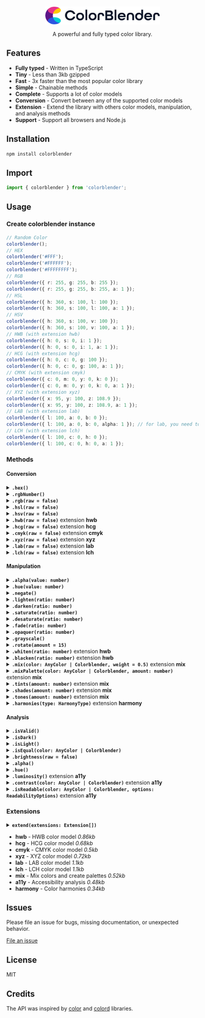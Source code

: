 <div align="center">
  <p></p>
  <img src="./logo.png" width="300" />
  <p></p>

  <p>A powerful and fully typed color library.</p>
</div>

## Features

- **Fully typed** - Written in TypeScript
- **Tiny** - Less than 3kb gzipped
- **Fast** - 3x faster than the most popular color library
- **Simple** - Chainable methods
- **Complete** - Supports a lot of color models
- **Conversion** - Convert between any of the supported color models
- **Extension** - Extend the library with others color models, manipulation, and analysis methods
- **Support** - Support all browsers and Node.js

## Installation

```bash
npm install colorblender
```

## Import

```typescript
import { colorblender } from 'colorblender';
```

## Usage

### Create colorblender instance

```typescript
// Random Color
colorblender();
// HEX
colorblender('#FFF');
colorblender('#FFFFFF');
colorblender('#FFFFFFFF');
// RGB
colorblender({ r: 255, g: 255, b: 255 });
colorblender({ r: 255, g: 255, b: 255, a: 1 });
// HSL
colorblender({ h: 360, s: 100, l: 100 });
colorblender({ h: 360, s: 100, l: 100, a: 1 });
// HSV
colorblender({ h: 360, s: 100, v: 100 });
colorblender({ h: 360, s: 100, v: 100, a: 1 });
// HWB (with extension hwb)
colorblender({ h: 0, s: 0, i: 1 });
colorblender({ h: 0, s: 0, i: 1, a: 1 });
// HCG (with extension hcg)
colorblender({ h: 0, c: 0, g: 100 });
colorblender({ h: 0, c: 0, g: 100, a: 1 });
// CMYK (with extension cmyk)
colorblender({ c: 0, m: 0, y: 0, k: 0 });
colorblender({ c: 0, m: 0, y: 0, k: 0, a: 1 });
// XYZ (with extension xyz)
colorblender({ x: 95, y: 100, z: 108.9 });
colorblender({ x: 95, y: 100, z: 108.9, a: 1 });
// LAB (with extension lab)
colorblender({ l: 100, a: 0, b: 0 });
colorblender({ l: 100, a: 0, b: 0, alpha: 1 }); // for lab, you need to use alpha instead of a
// LCH (with extension lch)
colorblender({ l: 100, c: 0, h: 0 });
colorblender({ l: 100, c: 0, h: 0, a: 1 });
```

### Methods

#### Conversion

<details>
<summary><b><code>.hex()</code></b></summary><br>

```typescript
colorblender({ r: 255, g: 255, b: 255 }).hex(); // #FFFFFF
colorblender({ r: 255, g: 255, b: 255, a: 0.5 }).hex(); // #FFFFFF80
```

</details>

<details>
<summary><b><code>.rgbNumber()</code></b></summary><br>

```typescript
colorblender('#FFF').rgbNumber(); // 16777215
```

</details>

<details>
<summary><b><code>.rgb(raw = false)</code></b></summary><br>

```typescript
colorblender('#FFF').rgb(); // { r: 255, g: 255, b: 255, a: 1 }
colorblender('#FFFFFF80').rgb(); // { r: 255, g: 255, b: 255, a: 0.5 }
```

</details>

<details>
<summary><b><code>.hsl(raw = false)</code></b></summary><br>

```typescript
colorblender('#FFF').hsl(); // { h: 0, s: 0, l: 100, a: 1 }
colorblender('#FFFFFF80').hsl(); // { h: 0, s: 0, l: 100, a: 0.5 }
colorblender({ r: 167, g: 40, b: 13 }).hsv(true); // { h: 10.51948051948052, s: 85.55555555555554, l: 35.294117647058826, a: 1 }
```

</details>

<details>
<summary><b><code>.hsv(raw = false)</code></b></summary><br>

```typescript
colorblender('#FFF').hsv(); // { h: 0, s: 0, v: 100, a: 1 }
colorblender('#FFFFFF80').hsv(); // { h: 0, s: 0, v: 100, a: 0.5 }
colorblender({ r: 167, g: 40, b: 13 }).hsv(true); // { h: 10.519480519480492, s: 92.21556886227545, v: 65.49019607843137, a: 1 }
```

</details>

<details>
<summary><b><code>.hwb(raw = false)</code></b> extension <b>hwb</b></summary><br>

```typescript
colorblender({ r: 167, g: 40, b: 13 }).hwb(); // { h: 11, w: 5, b: 35, a: 1 }
colorblender({ r: 167, g: 40, b: 13, a: 0.5 }).hwb(); // { h: 11, w: 5, b: 35, a: 0.5 }
colorblender({ r: 167, g: 40, b: 13 }).hwb(true); // { h: 10.51948051948052, w: 5.098039215686274, b: 34.509803921568626, , a: 1 }
```

</details>

<details>
<summary><b><code>.hcg(raw = false)</code></b> extension <b>hcg</b></summary><br>

```typescript
colorblender({ r: 167, g: 40, b: 13 }).hcg(); // { h: 11, c: 60, g: 13, a: 1 }
colorblender({ r: 167, g: 40, b: 13, a: 0.5 }).hcg(); // { h: 11, c: 60, g: 13, a: 0.5 }
colorblender({ r: 167, g: 40, b: 13 }).hcg(true); // { h: 10.519480519480519, c: 60.3921568627451, g: 12.871287128712869, , a: 1 }
```

</details>

<details>
<summary><b><code>.cmyk(raw = false)</code></b> extension <b>cmyk</b></summary><br>

```typescript
colorblender({ r: 167, g: 40, b: 13 }).cmyk(); // { c: 0, m: 76, y: 92, k: 35, a: 1 }
colorblender({ r: 167, g: 40, b: 13, a: 0.5 }).cmyk(); // { c: 0, m: 76, y: 92, k: 35, a: 0.5 }
colorblender({ r: 167, g: 40, b: 13 }).cmyk(true); // { c: 0, m: 76.04790419161677, y: 92.21556886227545, k: 34.509803921568626, , a: 1 }
```

</details>

<details>
<summary><b><code>.xyz(raw = false)</code></b> extension <b>xyz</b></summary><br>

```typescript
colorblender({ r: 167, g: 40, b: 13 }).xyz(); // { x: 17, y: 10, z: 1, a: 1 }
colorblender({ r: 167, g: 40, b: 13, a: 0.5 }).xyz(); // { x: 17, y: 10, z: 1, a: 0.5 }
colorblender({ r: 167, g: 40, b: 13 }).xyz(true); // { x: 16.769891396698043, y: 9.764837423188144, z: 1.382502939864886, a: 1 }
```

</details>

<details>
<summary><b><code>.lab(raw = false)</code></b> extension <b>lab</b></summary><br>

```typescript
colorblender({ r: 167, g: 40, b: 13 }).lab(); // { l: 37, a: 50, b: 45, alpha: 1 }
colorblender({ r: 167, g: 40, b: 13, a: 0.5 }).lab(); // { l: 37, a: 50, b: 45, alpha: 0.5 }
colorblender({ r: 167, g: 40, b: 13 }).lab(true); // { l: 37.41702066350787, a: 50.19034131619138, b: 45.43968063599927, alpha: 1 }
```

</details>

<details>
<summary><b><code>.lch(raw = false)</code></b> extension <b>lch</b></summary><br>

```typescript
colorblender({ r: 167, g: 40, b: 13 }).lch(); // { l: 37, c: 68, h: 42, a: 1 }
colorblender({ r: 167, g: 40, b: 13, a: 0.5 }).lch(); // { l: 37, c: 68, h: 42, a: 0.5 }
colorblender({ r: 167, g: 40, b: 13 }).lch(true); // { l: 37.41702066350787, c: 67.70402453131862, h: 42.156026720919115, a: 1 }
```

</details>

#### Manipulation

<details>
<summary><b><code>.alpha(value: number)</code></b></summary><br>

```typescript
colorblender({ r: 167, g: 40, b: 13 }).alpha(0.5).rgb(); // { r: 167, g: 40, b: 13, a: 0.5 }
```

</details>

<details>
<summary><b><code>.hue(value: number)</code></b></summary><br>

```typescript
colorblender({ r: 167, g: 40, b: 13 }).hue(20).rgb(); // { r: 166, g: 64, b: 13, a: 1 }
```

</details>

<details>
<summary><b><code>.negate()</code></b></summary><br>

```typescript
colorblender({ r: 167, g: 40, b: 13 }).negate().rgb(); // { r: 88, b: 242, g: 215, a: 1 }
```

</details>

<details>
<summary><b><code>.lighten(ratio: number)</code></b></summary><br>

`ratio` is between 0 and 1.

```typescript
colorblender({ r: 167, g: 40, b: 13 }).lighten(0.2).rgb(); // { r: 200, b: 16, g: 48, a: 1 }
```

</details>

<details>
<summary><b><code>.darken(ratio: number)</code></b></summary><br>

`ratio` is between 0 and 1.

```typescript
colorblender({ r: 167, g: 40, b: 13 }).darken(0.2).rgb(); // { r: 134, b: 10, g: 32, a: 1 }
```

</details>

<details>
<summary><b><code>.saturate(ratio: number)</code></b></summary><br>

`ratio` is between 0 and 1.

```typescript
colorblender({ r: 167, g: 40, b: 13 }).saturate(0.2).rgb(); // { r: 180, b: 0, g: 32, a: 1 }
```

</details>

<details>
<summary><b><code>.desaturate(ratio: number)</code></b></summary><br>

`ratio` is between 0 and 1.

```typescript
colorblender({ r: 167, g: 40, b: 13 }).desaturate(0.2).rgb(); // { r: 152, b: 50, g: 28, a: 1 }
```

</details>

<details>
<summary><b><code>.fade(ratio: number)</code></b></summary><br>

`ratio` is between 0 and 1.

```typescript
colorblender({ r: 167, g: 40, b: 13, a: 1 }).fade(0.2).alpha(); // 0.8
```

</details>

<details>
<summary><b><code>.opaquer(ratio: number)</code></b></summary><br>

`ratio` is between 0 and 1.

```typescript
colorblender({ r: 167, g: 40, b: 13, a: 0.5 }).opaquer(0.2).alpha(); // 0.6
```

</details>

<details>
<summary><b><code>.grayscale()</code></b></summary><br>

```typescript
colorblender({ r: 167, g: 40, b: 13 }).grayscale().rgb(); // { r: 75, b: 75, g: 75, a: 1 }
```

</details>

<details>
<summary><b><code>.rotate(amount = 15)</code></b></summary><br>

```typescript
colorblender({ r: 167, g: 40, b: 13 }).rotate(20).hue(); // 31
```

</details>

<details>
<summary><b><code>.whiten(ratio: number)</code></b> extension <b>hwb</b></summary><br>

`ratio` is between 0 and 1.

```typescript
colorblender({ r: 167, g: 40, b: 13 }).whiten(0.2).rgb(); // { r: 167, b: 16, g: 42 }
```

</details>

<details>
<summary><b><code>.blacken(ratio: number)</code></b> extension <b>hwb</b></summary><br>

`ratio` is between 0 and 1.

```typescript
colorblender({ r: 167, g: 40, b: 13 }).blacken(0.2).rgb(); // { r: 149, b: 13, g: 37 }
```

</details>

<details>
<summary><b><code>.mix(color: AnyColor | Colorblender, weight = 0.5)</code></b> extension <b>mix</b></summary><br>

```typescript
colorblender({ r: 167, g: 40, b: 13 })
  .mix({ r: 28, g: 252, b: 185 }, 0.2)
  .hex(); // #629263
```

</details>

<details>
<summary><b><code>.mixPalette(color: AnyColor | Colorblender, amount: number)</code></b> extension <b>mix</b></summary><br>

```typescript
colorblender({ r: 167, g: 40, b: 13 })
  .mixPalette({ r: 28, g: 252, b: 185 }, 5)
  .map((c) => c.hex());
// [
//   '#904B2A',
//   '#796F46',
//   '#629263',
//   '#4AB580',
//   '#33D99C',
// ]
```

</details>

<details>
<summary><b><code>.tints(amount: number)</code></b> extension <b>mix</b></summary><br>

```typescript
colorblender({ r: 167, g: 40, b: 13 })
  .tints(5)
  .map((c) => c.hex());
// [
//   '#B64C35',
//   '#C4705E',
//   '#D39486',
//   '#E2B7AE',
//   '#F0DBD7',
// ]
```

</details>

<details>
<summary><b><code>.shades(amount: number)</code></b> extension <b>mix</b></summary><br>

```typescript
colorblender({ r: 167, g: 40, b: 13 })
  .shades(5)
  .map((c) => c.hex());
// [
//   '#8B210B',
//   '#6F1B09',
//   '#541407',
//   '#380D04',
//   '#1C0702',
// ]
```

</details>

<details>
<summary><b><code>.tones(amount: number)</code></b> extension <b>mix</b></summary><br>

```typescript
colorblender({ r: 167, g: 40, b: 13 })
  .tones(5)
  .map((c) => c.hex());
// [
//   '#A13720',
//   '#9A4533',
//   '#945447',
//   '#8D635A',
//   '#87716D',
// ]
```

</details>

<details>
<summary><b><code>.harmonies(type: HarmonyType)</code></b> extension <b>harmony</b></summary><br>

```typescript
colorblender({ r: 167, g: 40, b: 13 })
  .harmonies('analogous')
  .map((c) => c.hex()); // ['#A70D3E', '#A7290D', '#A7760D']

colorblender({ r: 167, g: 40, b: 13 })
  .harmonies('complementary')
  .map((c) => c.hex()); // ['#A7290D', '#0D8BA7']

colorblender({ r: 167, g: 40, b: 13 })
  .harmonies('split-complementary')
  .map((c) => c.hex()); // ['#A7290D', '#0DA776', '#0D3EA7']

colorblender({ r: 167, g: 40, b: 13 })
  .harmonies('double-split-complementary')
  .map((c) => c.hex()); // ['#A70D3E', '#A7290D', '#A7760D', '#0DA776', '#0D3EA7']

colorblender({ r: 167, g: 40, b: 13 })
  .harmonies('tetradic')
  .map((c) => c.hex()); // ['#A7290D', '#3EA70D', '#0D8BA7', '#760DA7']

colorblender({ r: 167, g: 40, b: 13 })
  .harmonies('triadic')
  .map((c) => c.hex()); // ['#A7290D', '#0DA729', '#290DA7']

colorblender({ r: 167, g: 40, b: 13 })
  .harmonies('rectangle')
  .map((c) => c.hex()); // ['#A7290D', '#8BA70D', '#0D8BA7', '#290DA7']
```

</details>

#### Analysis

<details>
<summary><b><code>.isValid()</code></b></summary><br>

```typescript
colorblender({ r: 167, g: 40, b: 13 }).isValid(); // true
colorblender({ r: 167, g: 40, a: 13 }).isValid(); // false
```

</details>

<details>
<summary><b><code>.isDark()</code></b></summary><br>

```typescript
colorblender({ r: 0, g: 0, b: 0 }).isDark(); // true
colorblender({ r: 255, g: 255, b: 255 }).isDark(); // false
```

</details>

<details>
<summary><b><code>.isLight()</code></b></summary><br>

```typescript
colorblender({ r: 0, g: 0, b: 0 }).isLight(); // false
colorblender({ r: 255, g: 255, b: 255 }).isLight(); // true
```

</details>

<details>
<summary><b><code>.isEqual(color: AnyColor | Colorblender)</code></b></summary><br>

```typescript
colorblender({ r: 0, g: 0, b: 0 }).isEqual({ r: 255, g: 255, b: 255 }); // false
colorblender({ r: 255, g: 255, b: 255 }).isEqual('#FFF'); // true
colorblender({ r: 255, g: 255, b: 255 }).isEqual(colorblender('#FFF')); // true
```

</details>

<details>
<summary><b><code>.brightness(raw = false)</code></b></summary><br>

```typescript
colorblender({ r: 167, g: 40, b: 13 }).brightness(); // 0.29
colorblender({ r: 167, g: 40, b: 13 }).brightness(true); // 0.29370588235294115
```

</details>

<details>
<summary><b><code>.alpha()</code></b></summary><br>

```typescript
colorblender({ r: 167, g: 40, b: 13, a: 0.59 }).alpha(); // 0.59
```

</details>

<details>
<summary><b><code>.hue()</code></b></summary><br>

```typescript
colorblender({ r: 167, g: 40, b: 13 }).hue(); // 11
```

</details>

<details>
<summary><b><code>.luminosity()</code></b> extension <b>a11y</b></summary><br>

```typescript
colorblender({ r: 167, g: 40, b: 13 }).luminosity(); // 0.0976213184127798
```

</details>

<details>
<summary><b><code>.contrast(color: AnyColor | Colorblender)</code></b> extension <b>a11y</b></summary><br>

```typescript
colorblender({ r: 167, g: 40, b: 13 }).contrast({ r: 28, g: 252, b: 185 }); // 5.308885390786212
```

</details>

<details>
<summary><b><code>.isReadable(color: AnyColor | Colorblender, options: ReadabilityOptions)</code></b> extension <b>a11y</b></summary><br>

```typescript
interface ReadabilityOptions {
  level?: 'AA' | 'AAA';
  size?: 'normal' | 'large';
}
```

```typescript
colorblender({ r: 167, g: 40, b: 13 }).isReadable(
  { r: 28, g: 252, b: 185 },
  {
    level: 'AAA',
    size: 'large',
  },
); // true
```

</details>

### Extensions

<details>
<summary><b><code>extend(extensions: Extension[])</code></b></summary><br>

```typescript
import { hwbExtension } from 'colorblender/extensions/hwb';
import { mixExtension } from 'colorblender/extensions/mix';

extend([hwbExtension, mixExtension]);
```

</details>

- **hwb** - HWB color model _0.86kb_
- **hcg** - HCG color model _0.68kb_
- **cmyk** - CMYK color model _0.5kb_
- **xyz** - XYZ color model _0.72kb_
- **lab** - LAB color model _1.1kb_
- **lch** - LCH color model _1.1kb_
- **mix** - Mix colors and create palettes _0.52kb_
- **a11y** - Accessibility analysis _0.48kb_
- **harmony** - Color harmonies _0.34kb_

## Issues

Please file an issue for bugs, missing documentation, or unexpected behavior.

[File an issue](https://github.com/Skyleen77/colorblender/issues)

## License

MIT

## Credits

The API was inspired by [color](https://www.npmjs.com/package/color) and [colord](https://www.npmjs.com/package/colord) libraries.
